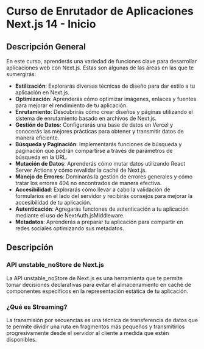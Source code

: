 # Curso de Enrutador de Aplicaciones Next.js 14 - Inicio

## Descripción General
En este curso, aprenderás una variedad de funciones clave para desarrollar aplicaciones web con Next.js. Estas son algunas de las áreas en las que te sumergirás:

- **Estilización**: Explorarás diversas técnicas de diseño para dar estilo a tu aplicación en Next.js.
- **Optimización**: Aprenderás cómo optimizar imágenes, enlaces y fuentes para mejorar el rendimiento de tu aplicación.
- **Enrutamiento**: Descubrirás cómo crear diseños y páginas utilizando el sistema de enrutamiento basado en archivos de Next.js.
- **Gestión de Datos**: Configurarás una base de datos en Vercel y conocerás las mejores prácticas para obtener y transmitir datos de manera eficiente.
- **Búsqueda y Paginación**: Implementarás funciones de búsqueda y paginación que podrán compartirse a través de parámetros de búsqueda en la URL.
- **Mutación de Datos**: Aprenderás cómo mutar datos utilizando React Server Actions y cómo revalidar la caché de Next.js.
- **Manejo de Errores**: Dominarás la gestión de errores generales y cómo tratar los errores 404 no encontrados de manera efectiva.
- **Accesibilidad**: Explorarás cómo llevar a cabo la validación de formularios en el lado del servidor y recibirás consejos para mejorar la accesibilidad de tu aplicación.
- **Autenticación**: Agregarás funciones de autenticación a tu aplicación mediante el uso de NextAuth.jsMiddleware.
- **Metadatos**: Aprenderás a preparar tu aplicación para compartir en redes sociales optimizando sus metadatos.

## Descripción

### API unstable_noStore de Next.js
La API unstable_noStore de Next.js es una herramienta que te permite tomar decisiones declarativas para evitar el almacenamiento en caché de componentes específicos en la representación estática de tu aplicación.

### ¿Qué es Streaming?
La transmisión por secuencias es una técnica de transferencia de datos que te permite dividir una ruta en fragmentos más pequeños y transmitirlos progresivamente desde el servidor al cliente a medida que estén disponibles.
